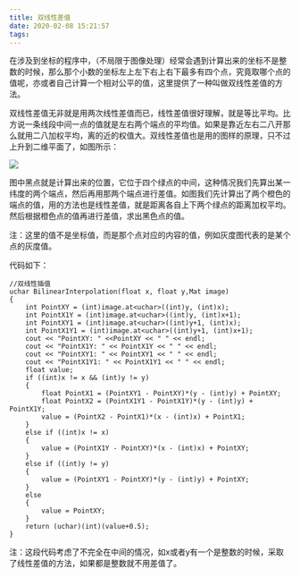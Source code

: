 ```yaml
---
title: 双线性差值
date: 2020-02-08 15:21:57
tags:
---
```

在涉及到坐标的程序中，（不局限于图像处理）经常会遇到计算出来的坐标不是整数的时候，那么那个小数的坐标左上左下右上右下最多有四个点，究竟取哪个点的值呢，亦或者自己计算一个相对公平的值，这里提供了一种叫做双线性差值的方法。

双线性差值无非就是用两次线性差值而已，线性差值很好理解，就是等比平均。比方说一条线段中间一点的值就是左右两个端点的平均值。如果是靠近左右二八开那么就用二八加权平均，离的近的权值大。双线性差值也是用的图样的原理，只不过上升到二维平面了，如图所示：

![](0.png)

图中黑点就是计算出来的位置，它位于四个绿点的中间，这种情况我们先算出某一纬度的两个端点，然后再用那两个端点进行差值。如图我们先计算出了两个橙色的端点的值，用的方法也是线性差值，就是距离各自上下两个绿点的距离加权平均。然后根据橙色点的值再进行差值，求出黑色点的值。

注：这里的值不是坐标值，而是那个点对应的内容的值，例如灰度图代表的是某个点的灰度值。

代码如下：

    
    
    //双线性插值
    uchar BilinearInterpolation(float x, float y,Mat image)
    {
    	int PointXY = (int)image.at<uchar>((int)y, (int)x);
    	int PointX1Y = (int)image.at<uchar>((int)y, (int)x+1);
    	int PointXY1 = (int)image.at<uchar>((int)y+1, (int)x);
    	int PointX1Y1 = (int)image.at<uchar>((int)y+1, (int)x+1);
    	cout << "PointXY: " <<PointXY << " " << endl;
    	cout << "PointX1Y: " << PointX1Y << " " << endl;
    	cout << "PointXY1: " << PointXY1 << " " << endl;
    	cout << "PointX1Y1: " << PointX1Y1 << " " << endl;
    	float value;
    	if ((int)x != x && (int)y != y)
    	{
    		float PointX1 = (PointXY1 - PointXY)*(y - (int)y) + PointXY;
    		float PointX2 = (PointX1Y1 - PointX1Y)*(y - (int)y) + PointX1Y;
    		value = (PointX2 - PointX1)*(x - (int)x) + PointX1;
    	}
    	else if ((int)x != x)
    	{
    		value = (PointX1Y - PointXY)*(x - (int)x) + PointXY;
    	}
    	else if ((int)y != y)
    	{
    		value = (PointXY1 - PointXY)*(y - (int)y) + PointXY;
    	}
    	else
    	{
    		value = PointXY;
    	}
    	return (uchar)(int)(value+0.5);
    }
    

注：这段代码考虑了不完全在中间的情况，如x或者y有一个是整数的时候，采取了线性差值的方法，如果都是整数就不用差值了。

